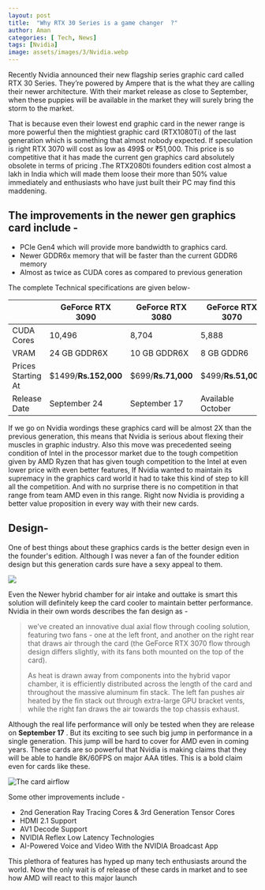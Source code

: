 ```yaml
---
layout: post
title:  "Why RTX 30 Series is a game changer  ?"
author: Aman
categories: [ Tech, News]
tags: [Nvidia]
image: assets/images/3/Nvidia.webp
---
```


Recently Nvidia announced their new flagship series graphic card called RTX 30 Series.  They’re powered by Ampere that is the what they are calling their newer architecture. With their market release as close to September, when these puppies will be available in the market they will surely bring the storm to the market.

That is because even their lowest end graphic card in the newer range is more powerful then the mightiest graphic card (RTX1080Ti) of the last generation which is something that almost nobody expected. If speculation is right RTX 3070 will cost as low as 499$ or ₹51,000. This price is so competitive that it has made the current gen graphics card absolutely obsolete in terms of pricing .The RTX2080ti founders edition cost almost a lakh in India which will made them loose their more than 50% value immediately and enthusiasts who have just built their PC may find this maddening.

## The improvements in the newer gen graphics card include - 

- PCIe Gen4 which will provide more bandwidth to graphics card.
-  Newer GDDR6x memory that will be faster than the current GDDR6 memory
- Almost as twice as CUDA cores as compared to previous generation

The complete Technical specifications are given below-

|                    | **GeForce RTX 3090** | **GeForce RTX 3080** | **GeForce RTX 3070** |
| ------------------ | -------------------- | -------------------- | -------------------- |
| CUDA Cores         | 10,496               | 8,704                | 5,888                |
| VRAM               | 24 GB GDDR6X         | 10 GB GDDR6X         | 8 GB GDDR6           |
| Prices Starting At | $1499/**Rs.152,000** | $699/**Rs.71,000**   | $499/**Rs.51,000**   |
| Release Date       | September 24         | September 17         | Available October    |

If we go on Nvidia wordings these graphics card will be almost 2X than the previous generation, this means that Nvidia is serious about flexing their muscles in graphic industry. Also this move was precedented seeing condition of Intel in the processor market due to the tough competition given by AMD Ryzen that has given tough competition to the Intel at even lower price with even better features, If Nvidia wanted to maintain its supremacy in the graphics card world it had to take this kind of step to kill all the competition. And with no surprise there is no competition in that range from team AMD even in this range. Right now Nvidia is providing a better value proposition in every way with their new cards.

## Design- 

One of best things about these graphics cards is the better design even in the founder's edition. Although I was never a fan of the founder edition design but this generation cards sure have a sexy appeal to them.

![](https://www.nvidia.com/content/dam/en-zz/Solutions/geforce/news/geforce-rtx-30-series/nvidia-geforce-rtx-3080-photo-001.jpg)

Even the Newer hybrid chamber for air intake and outtake is smart this solution will definitely keep the card cooler to maintain better performance. Nvidia in their own words describes the fan design as -

> we’ve created an innovative dual axial flow through cooling solution, featuring two fans - one at the left front, and another on the right rear that draws air through the card (the GeForce RTX 3070 flow through design differs slightly, with its fans both mounted on the top of the card).
>
> As heat is drawn away from components into the hybrid vapor chamber, it is efficiently distributed across the length of the card and throughout the massive aluminum fin stack. The left fan pushes air heated by the fin stack out through extra-large GPU bracket vents, while the right fan draws the air towards the top chassis exhaust.

Although the real life performance will only be tested when they are release on **September 17** . But its exciting to see such big jump in performance in a single generation. This jump will be hard to cover for AMD even in coming years. These cards are so powerful that Nvidia is making claims that they will be able to handle 8K/60FPS on major AAA titles. This is a bold claim even for cards like these. 

![The card airflow](https://www.nvidia.com/content/dam/en-zz/Solutions/geforce/news/geforce-rtx-30-series/geforce-rtx-30-series-dual-axial-flow-through-visualization.png)

Some other improvements include - 

- 2nd Generation Ray Tracing Cores & 3rd Generation Tensor Cores
- HDMI 2.1 Support
- AV1 Decode Support
- NVIDIA Reflex Low Latency Technologies
- AI-Powered Voice and Video With the NVIDIA Broadcast App

This plethora of features  has hyped up many tech enthusiasts around the world. Now the only wait is of release of these cards in market  and to see how AMD will react to this major launch

